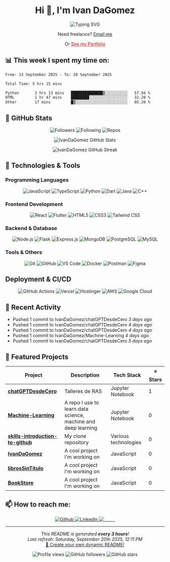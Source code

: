 # <h1 align="center">Hi 👋, I'm Ivan DaGomez</h1>

<p align="center">
  <img src="https://readme-typing-svg.herokuapp.com?font=Fira+Code&pause=1000&color=F7F7F7&center=true&vCenter=true&width=435&lines=Full+Stack+Developer;Software+Engineer;Always+learning+new+things;Maker;Creative+Thinker;AI+Enthusiast" alt="Typing SVG" />
</p>

<p align="center">Need freelance? <a style="" href="mailto:ivandavidgomezsilva@hotmail.com">Email me</a></p>
<p align="center">Or <a style="color: red" href="https://www.ivangomez.dev">See my Portfolio</a></p>

## 📊 **This week I spent my time on:**
<!--START_SECTION:waka-->

```txt
From: 13 September 2025 - To: 20 September 2025

Total Time: 5 hrs 15 mins

Python       3 hrs 13 mins   ██████████████▒░░░░░░░░░░   57.94 %
HTML         1 hr 47 mins    ████████░░░░░░░░░░░░░░░░░   32.20 %
Other        17 mins         █▒░░░░░░░░░░░░░░░░░░░░░░░   05.20 %
```

<!--END_SECTION:waka-->

## 🌟 **GitHub Stats**
<div align="center">
  
![Followers](https://img.shields.io/badge/Followers-4-blue?style=for-the-badge&logo=github)
![Following](https://img.shields.io/badge/Following-8-blue?style=for-the-badge&logo=github)
![Repos](https://img.shields.io/badge/Public%20Repos-20-blue?style=for-the-badge&logo=github)

</div>

<p align="center">
  <img src="https://github-readme-stats.vercel.app/api?username=IvanDaGomez&show_icons=true&theme=radical" alt="IvanDaGomez GitHub Stats" />
</p>

<p align="center">
  <img src="https://github-readme-streak-stats.herokuapp.com/?user=IvanDaGomez&theme=radical" alt="IvanDaGomez GitHub Streak" />
</p>

## 🚀 **Technologies & Tools**

### Programming Languages
<p align="center">
  <img alt="JavaScript" src="https://img.shields.io/badge/-JavaScript-F7DF1E?style=flat-square&logo=javascript&logoColor=black" />
  <img alt="TypeScript" src="https://img.shields.io/badge/-TypeScript-007ACC?style=flat-square&logo=typescript&logoColor=white" />
  <img alt="Python" src="https://img.shields.io/badge/-Python-3776AB?style=flat-square&logo=python&logoColor=white" />
  <img alt="Dart" src="https://img.shields.io/badge/-Dart-0175C2?style=flat-square&logo=dart&logoColor=white" />
  <img alt="Java" src="https://img.shields.io/badge/-Java-ED8B00?style=flat-square&logo=java&logoColor=white" />
  <img alt="C++" src="https://img.shields.io/badge/-C++-00599C?style=flat-square&logo=c%2B%2B&logoColor=white" />
</p>

### Frontend Development
<p align="center">
  <img alt="React" src="https://img.shields.io/badge/-React-61DAFB?style=flat-square&logo=react&logoColor=black" />
  <img alt="Flutter" src="https://img.shields.io/badge/-Flutter-02569B?style=flat-square&logo=flutter&logoColor=white" />
  <img alt="HTML5" src="https://img.shields.io/badge/-HTML5-E34F26?style=flat-square&logo=html5&logoColor=white" />
  <img alt="CSS3" src="https://img.shields.io/badge/-CSS3-1572B6?style=flat-square&logo=css3&logoColor=white" />
  <img alt="Tailwind CSS" src="https://img.shields.io/badge/-Tailwind%20CSS-06B6D4?style=flat-square&logo=tailwind-css&logoColor=white" />
</p>

### Backend & Database
<p align="center">
  <img alt="Node.js" src="https://img.shields.io/badge/-Node.js-43853D?style=flat-square&logo=node.js&logoColor=white" />
  <img alt="Flask" src="https://img.shields.io/badge/-Flask-000000?style=flat-square&logo=flask&logoColor=white" />
  <img alt="Express.js" src="https://img.shields.io/badge/-Express.js-000000?style=flat-square&logo=express&logoColor=white" />
  <img alt="MongoDB" src="https://img.shields.io/badge/-MongoDB-47A248?style=flat-square&logo=mongodb&logoColor=white" />
  <img alt="PostgreSQL" src="https://img.shields.io/badge/-PostgreSQL-336791?style=flat-square&logo=postgresql&logoColor=white" />
  <!-- <img alt="Firebase" src="https://img.shields.io/badge/-Firebase-FFCA28?style=flat-square&logo=firebase&logoColor=black" /> -->
  <img alt="MySQL" src="https://img.shields.io/badge/-MySQL-4479A1?style=flat-square&logo=mysql&logoColor=white" />
</p>

### Tools & Others
<p align="center">
  <img alt="Git" src="https://img.shields.io/badge/-Git-F05032?style=flat-square&logo=git&logoColor=white" />
  <img alt="GitHub" src="https://img.shields.io/badge/-GitHub-181717?style=flat-square&logo=github&logoColor=white" />
  <img alt="VS Code" src="https://img.shields.io/badge/-VS Code-007ACC?style=flat-square&logo=visual-studio-code&logoColor=white" />
  <img alt="Docker" src="https://img.shields.io/badge/-Docker-2496ED?style=flat-square&logo=docker&logoColor=white" />
  <img alt="Postman" src="https://img.shields.io/badge/-Postman-FF6C37?style=flat-square&logo=postman&logoColor=white" />
  <img alt="Figma" src="https://img.shields.io/badge/-Figma-F24E1E?style=flat-square&logo=figma&logoColor=white" />
</p>

## Deployment & CI/CD
<p align="center">
  <img alt="GitHub Actions" src="https://img.shields.io/badge/-GitHub%20Actions-2088FF?style=flat-square&logo=github-actions&logoColor=white" />
  <img alt="Vercel" src="https://img.shields.io/badge/-Vercel-000000?style=flat-square&logo=vercel&logoColor=white" />
<img alt="Hostinger" src="https://img.shields.io/badge/-Hostinger-FF6600?style=flat-square&logo=hostinger&logoColor=white" />
  <img alt="AWS" src="https://img.shields.io/badge/-AWS-232F3E?style=flat-square&logo=amazon-aws&logoColor=white" />
  <img alt="Google Cloud" src="https://img.shields.io/badge/-Google%20Cloud-4285F4?style=flat-square&logo=google-cloud&logoColor=white" />
  
</p>

## 🎯 **Recent Activity**
- Pushed 1 commit to IvanDaGomez&#x2F;chatGPTDesdeCero *3 days ago*
- Pushed 1 commit to IvanDaGomez&#x2F;chatGPTDesdeCero *4 days ago*
- Pushed 1 commit to IvanDaGomez&#x2F;chatGPTDesdeCero *4 days ago*
- Pushed 1 commit to IvanDaGomez&#x2F;Machine-Learning *4 days ago*
- Pushed 1 commit to IvanDaGomez&#x2F;chatGPTDesdeCero *5 days ago*


## 🎨 **Featured Projects**

<div align="center">
  
| Project | Description | Tech Stack | ⭐ Stars |
|---------|-------------|------------|----------|
| **[chatGPTDesdeCero](https:&#x2F;&#x2F;github.com&#x2F;IvanDaGomez&#x2F;chatGPTDesdeCero)** | Talleres de RAS | Jupyter Notebook | 1 |
| **[Machine-Learning](https:&#x2F;&#x2F;github.com&#x2F;IvanDaGomez&#x2F;Machine-Learning)** | A repo I use to learn data science, machine and deep learning  | Jupyter Notebook | 0 |
| **[skills-introduction-to-github](https:&#x2F;&#x2F;github.com&#x2F;IvanDaGomez&#x2F;skills-introduction-to-github)** | My clone repository | Various technologies | 0 |
| **[IvanDaGomez](https:&#x2F;&#x2F;github.com&#x2F;IvanDaGomez&#x2F;IvanDaGomez)** | A cool project I&#39;m working on | JavaScript | 0 |
| **[librosSinTitulo](https:&#x2F;&#x2F;github.com&#x2F;IvanDaGomez&#x2F;librosSinTitulo)** | A cool project I&#39;m working on | JavaScript | 0 |
| **[BookStore](https:&#x2F;&#x2F;github.com&#x2F;IvanDaGomez&#x2F;BookStore)** | A cool project I&#39;m working on | JavaScript | 0 |

</div>

## 📫 **How to reach me:**

<p align="center">
  <a href="https://github.com/IvanDaGomez" target="_blank">
    <img alt="Github" src="https://img.shields.io/badge/GitHub-%2312100E.svg?&style=for-the-badge&logo=Github&logoColor=white" />
  </a>
  <a href="https://www.linkedin.com/in/ivan-gomez-08041b328" target="_blank">
    <img alt="LinkedIn" src="https://img.shields.io/badge/linkedin-%230077B5.svg?&style=for-the-badge&logo=linkedin&logoColor=white" />
  </a>
  <a href="mailto:ivandavidgomezsilva@hotmail.com" target="_blank">
    <img alt="Email" style="color: white" src="https://img.shields.io/badge/Email-D14836?style=for-the-badge&logo=gmail&logoColor=white" />
  </a>
</p>

<!-- ---

<div align="center">
  
**If you like what I do, maybe consider buying me a coffee/tea 🥺👉👈**

<a href="https://www.buymeacoffee.com/ivandagomez" target="_blank">
  <img src="https://cdn.buymeacoffee.com/buttons/v2/default-red.png" alt="Buy Me A Coffee" width="150" />
</a>

</div> -->

---

<p align="center">
  <i>This README is generated <b>every 3 hours</b>!</i><br/>
  <i>Last refresh: Saturday, September 20th 2025, 12:11 PM</i><br/>
  <a href="https://github.com/IvanDaGomez/IvanDaGomez">🔄 Create your own dynamic README!</a>
</p>

<div align="center">
  <img src="https://komarev.com/ghpvc/?username=IvanDaGomez&label=Profile%20views&color=0e75b6&style=flat" alt="Profile views" />
  <img src="https://img.shields.io/github/followers/IvanDaGomez?label=Followers&style=social" alt="GitHub followers" />
  <img src="https://img.shields.io/github/stars/IvanDaGomez?label=Stars&style=social" alt="GitHub stars" />
</div>
